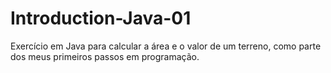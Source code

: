 # Introduction-Java-01
Exercício em Java para calcular a área e o valor de um terreno, como parte dos meus primeiros passos em programação.
